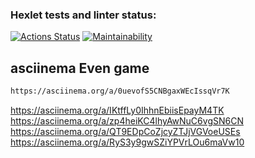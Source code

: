 ### Hexlet tests and linter status:
[![Actions Status](https://github.com/ozlugovo/java-project-61/workflows/hexlet-check/badge.svg)](https://github.com/ozlugovo/java-project-61/actions)
[![Maintainability](https://api.codeclimate.com/v1/badges/29bef53025ef344ace17/maintainability)](https://codeclimate.com/github/ozlugovo/java-project-61/maintainability)

## asciinema Even game

```sh
https://asciinema.org/a/0uevofS5CNBgaxWEcIssqVr7K
```

https://asciinema.org/a/IKtffLy0IhhnEbiisEpayM4TK
https://asciinema.org/a/zp4heiKC4lhyAwNuC6vgSN6CN
https://asciinema.org/a/QT9EDpCoZjcyZTJjVGVoeUSEs
https://asciinema.org/a/RyS3y9gwSZiYPVrLOu6maVw10